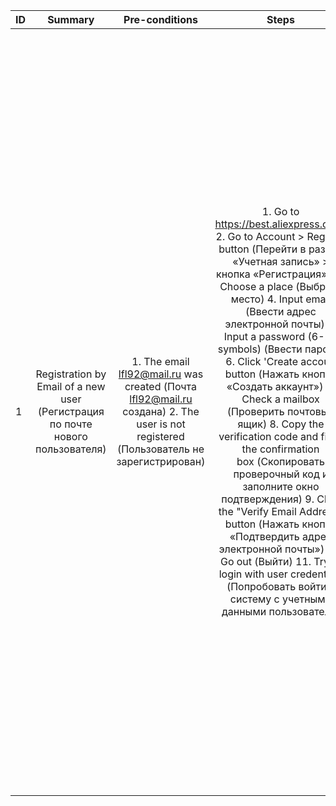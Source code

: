 ID | Summary | Pre-conditions | Steps | Expected results
:--|:-------:|:--------------:|:-----:|-----------------:
1 | Registration by Email of a new user (Регистрация по почте нового пользователя) | 1. The email lfl92@mail.ru was created (Почта lfl92@mail.ru создана) 2. The user is not registered (Пользователь не зарегистрирован) | 1. Go to https://best.aliexpress.com/ 2. Go to Account > Register button (Перейти в раздел «Учетная запись» > кнопка «Регистрация».) 3. Choose a place (Выбрать место) 4. Input email (Ввести адрес электронной почты) 5. Input a password (6-20 symbols) (Ввести пароль) 6. Click 'Create accout' button (Нажать кнопку «Создать аккаунт») 7. Check a mailbox (Проверить почтовый ящик) 8. Copy the verification code and fill in the confirmation box (Скопировать проверочный код и заполните окно подтверждения) 9. Click the "Verify Email Address" button (Нажать кнопку «Подтвердить адрес электронной почты») 10. Go out (Выйти) 11. Try to login with user credentials (Попробовать войти в систему с учетными данными пользователя) | 1. The Main page is open (Главная страница открыта) 2. The registration window is opened (Окно регистрации открыто) 3. The list opens. User selects a location (Открывается список. Пользователь выбирает место) 4. Email is displayed, no error message (Почта отображается, нет сообщения об ошибке) 5. The password is displayed, there is no error message. (Пароль отображается, сообщения об ошибке нет) 6. The verification window is dispalyed. The 'Verify Email' button is disabled (Отображается окно проверки. Кнопка «Подтвердить адрес электронной почты» отключена) 7. The verification code was received (Код подтверждения получен) 8. Confirm button is active (Кнопка подтвердить активна) 9. User registered (Пользователь зарегистрирован) 10. User logged out (Пользователь вышел из системы) 11. User logged in (Пользователь вошел в систему) |
